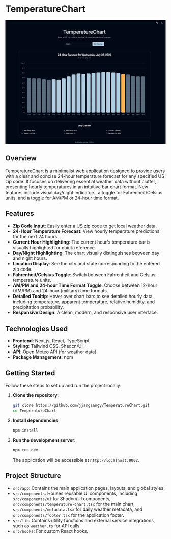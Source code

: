 # TemperatureChart

![page](./assets/page.webp)

## Overview

TemperatureChart is a minimalist web application designed to provide users with a clear and concise 24-hour temperature forecast for any specified US zip code. It focuses on delivering essential weather data without clutter, presenting hourly temperatures in an intuitive bar chart format. New features include visual day/night indicators, a toggle for Fahrenheit/Celsius units, and a toggle for AM/PM or 24-hour time format.

## Features

*   **Zip Code Input**: Easily enter a US zip code to get local weather data.
*   **24-Hour Temperature Forecast**: View hourly temperature predictions for the next 24 hours.
*   **Current Hour Highlighting**: The current hour's temperature bar is visually highlighted for quick reference.
*   **Day/Night Highlighting**: The chart visually distinguishes between day and night hours.
*   **Location Display**: See the city and state corresponding to the entered zip code.
*   **Fahrenheit/Celsius Toggle**: Switch between Fahrenheit and Celsius temperature units.
*   **AM/PM and 24-hour Time Format Toggle**: Choose between 12-hour (AM/PM) and 24-hour (military) time formats.
*   **Detailed Tooltip**: Hover over chart bars to see detailed hourly data including temperature, apparent temperature, relative humidity, and precipitation probability.
*   **Responsive Design**: A clean, modern, and responsive user interface.

## Technologies Used

*   **Frontend**: Next.js, React, TypeScript
*   **Styling**: Tailwind CSS, Shadcn/UI
*   **API**: Open Meteo API (for weather data)
*   **Package Management**: npm

## Getting Started

Follow these steps to set up and run the project locally:

1.  **Clone the repository**:
    ```bash
    git clone https://github.com/jjangsangy/TemperatureChart.git
    cd TemperatureChart
    ```
2.  **Install dependencies**:
    ```bash
    npm install
    ```
3.  **Run the development server**:
    ```bash
    npm run dev
    ```
    The application will be accessible at `http://localhost:9002`.

## Project Structure

*   `src/app`: Contains the main application pages, layouts, and global styles.
*   `src/components`: Houses reusable UI components, including `src/components/ui` for Shadcn/UI components, `src/components/temperature-chart.tsx` for the main chart, `src/components/metadata.tsx` for daily weather metadata, and `src/components/footer.tsx` for the application footer.
*   `src/lib`: Contains utility functions and external service integrations, such as `weather.ts` for API calls.
*   `src/hooks`: For custom React hooks.
